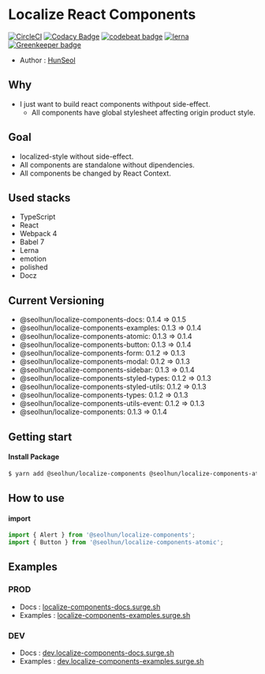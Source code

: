 # Localize React Components

[![CircleCI](https://circleci.com/gh/Seolhun/localize-components/tree/master.svg?style=svg)](https://circleci.com/gh/Seolhun/localize-components/tree/master)
[![Codacy Badge](https://api.codacy.com/project/badge/Grade/87c0d9f96fc74d94b60c0c397a6b30c6)](https://www.codacy.com/app/shun10114/localize-components?utm_source=github.com&amp;utm_medium=referral&amp;utm_content=Seolhun/localize-components&amp;utm_campaign=Badge_Grade)
[![codebeat badge](https://codebeat.co/badges/2ab413e3-946a-4719-bb75-07e76851cbba)](https://codebeat.co/projects/github-com-seolhun-localize-components-master)
[![lerna](https://img.shields.io/badge/maintained%20with-lerna-cc00ff.svg)](https://lernajs.io/) [![Greenkeeper badge](https://badges.greenkeeper.io/Seolhun/localize-components.svg)](https://greenkeeper.io/)

- Author : [HunSeol](https://github.com/Seolhun/)

## Why
- I just want to build react components withpout side-effect.
  - All components have global stylesheet affecting origin product style.

## Goal
- localized-style without side-effect.
- All components are standalone without dipendencies.
- All components be changed by React Context.

## Used stacks
- TypeScript
- React
- Webpack 4
- Babel 7
- Lerna
- emotion
- polished
- Docz

## Current Versioning
 - @seolhun/localize-components-docs: 0.1.4 => 0.1.5
 - @seolhun/localize-components-examples: 0.1.3 => 0.1.4
 - @seolhun/localize-components-atomic: 0.1.3 => 0.1.4
 - @seolhun/localize-components-button: 0.1.3 => 0.1.4
 - @seolhun/localize-components-form: 0.1.2 => 0.1.3
 - @seolhun/localize-components-modal: 0.1.2 => 0.1.3
 - @seolhun/localize-components-sidebar: 0.1.3 => 0.1.4
 - @seolhun/localize-components-styled-types: 0.1.2 => 0.1.3
 - @seolhun/localize-components-styled-utils: 0.1.2 => 0.1.3
 - @seolhun/localize-components-types: 0.1.2 => 0.1.3
 - @seolhun/localize-components-utils-event: 0.1.2 => 0.1.3
 - @seolhun/localize-components: 0.1.3 => 0.1.4


## Getting start
#### Install Package
```bash
$ yarn add @seolhun/localize-components @seolhun/localize-components-atomic
```

## How to use
#### import
```js
import { Alert } from '@seolhun/localize-components';
import { Button } from '@seolhun/localize-components-atomic';
```

## Examples
### PROD
- Docs : [localize-components-docs.surge.sh](http://localize-components-docs.surge.sh/#/)
- Examples : [localize-components-examples.surge.sh](http://localize-components-examples.surge.sh/#/)

### DEV
- Docs : [dev.localize-components-docs.surge.sh](http://dev.localize-components-docs.surge.sh/#/)
- Examples : [dev.localize-components-examples.surge.sh](http://dev.localize-components-examples.surge.sh/#/)
